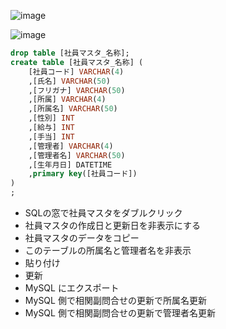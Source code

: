 ![image](https://user-images.githubusercontent.com/1501327/146297547-c1fd41bc-c1d5-45eb-b13d-9085f99b069d.png)

![image](https://user-images.githubusercontent.com/1501327/143729981-8a0aef0b-b139-4ec2-9566-9b4808f7d353.png)

```sql
drop table [社員マスタ_名称];
create table [社員マスタ_名称] (
	[社員コード] VARCHAR(4)
	,[氏名] VARCHAR(50)
	,[フリガナ] VARCHAR(50)
	,[所属] VARCHAR(4)
	,[所属名] VARCHAR(50)
	,[性別] INT
	,[給与] INT
	,[手当] INT
	,[管理者] VARCHAR(4)
	,[管理者名] VARCHAR(50)
	,[生年月日] DATETIME
	,primary key([社員コード])
)
;
```

- SQLの窓で社員マスタをダブルクリック
- 社員マスタの作成日と更新日を非表示にする
- 社員マスタのデータをコピー
- このテーブルの所属名と管理者名を非表示
- 貼り付け
- 更新
- MySQL にエクスポート
- MySQL 側で相関副問合せの更新で所属名更新
- MySQL 側で相関副問合せの更新で管理者名更新
